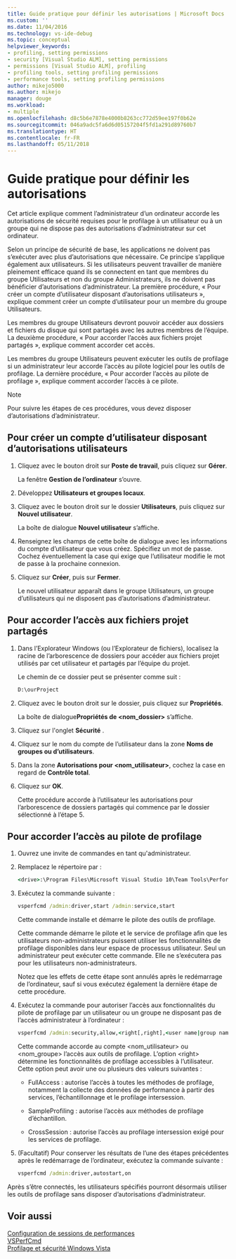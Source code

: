 ```yaml
---
title: Guide pratique pour définir les autorisations | Microsoft Docs
ms.custom: ''
ms.date: 11/04/2016
ms.technology: vs-ide-debug
ms.topic: conceptual
helpviewer_keywords:
- profiling, setting permissions
- security [Visual Studio ALM], setting permissions
- permissions [Visual Studio ALM], profiling
- profiling tools, setting profiling permissions
- performance tools, setting profiling permissions
author: mikejo5000
ms.author: mikejo
manager: douge
ms.workload:
- multiple
ms.openlocfilehash: d8c5b6e7878e4000b8263cc772d59ee197f0b62e
ms.sourcegitcommit: 046a9adc5fa6d6d05157204f5fd1a291d89760b7
ms.translationtype: HT
ms.contentlocale: fr-FR
ms.lasthandoff: 05/11/2018
---
```

# <a name="how-to-set-permissions"></a>Guide pratique pour définir les autorisations

Cet article explique comment l’administrateur d’un ordinateur accorde les autorisations de sécurité requises pour le profilage à un utilisateur ou à un groupe qui ne dispose pas des autorisations d’administrateur sur cet ordinateur.

Selon un principe de sécurité de base, les applications ne doivent pas s’exécuter avec plus d’autorisations que nécessaire. Ce principe s’applique également aux utilisateurs. Si les utilisateurs peuvent travailler de manière pleinement efficace quand ils se connectent en tant que membres du groupe Utilisateurs et non du groupe Administrateurs, ils ne doivent pas bénéficier d’autorisations d’administrateur. La première procédure, « Pour créer un compte d’utilisateur disposant d’autorisations utilisateurs », explique comment créer un compte d’utilisateur pour un membre du groupe Utilisateurs.

Les membres du groupe Utilisateurs devront pouvoir accéder aux dossiers et fichiers du disque qui sont partagés avec les autres membres de l’équipe. La deuxième procédure, « Pour accorder l’accès aux fichiers projet partagés », explique comment accorder cet accès.

Les membres du groupe Utilisateurs peuvent exécuter les outils de profilage si un administrateur leur accorde l’accès au pilote logiciel pour les outils de profilage. La dernière procédure, « Pour accorder l’accès au pilote de profilage », explique comment accorder l’accès à ce pilote.

> [!NOTE]
> Pour suivre les étapes de ces procédures, vous devez disposer d’autorisations d’administrateur.

## <a name="to-create-a-user-account-that-has-user-permissions"></a>Pour créer un compte d’utilisateur disposant d’autorisations utilisateurs

1. Cliquez avec le bouton droit sur **Poste de travail**, puis cliquez sur **Gérer**.

     La fenêtre **Gestion de l’ordinateur** s’ouvre.

2. Développez **Utilisateurs et groupes locaux**.

3. Cliquez avec le bouton droit sur le dossier **Utilisateurs**, puis cliquez sur **Nouvel utilisateur**.

     La boîte de dialogue **Nouvel utilisateur** s’affiche.

4. Renseignez les champs de cette boîte de dialogue avec les informations du compte d’utilisateur que vous créez. Spécifiez un mot de passe. Cochez éventuellement la case qui exige que l’utilisateur modifie le mot de passe à la prochaine connexion.

5. Cliquez sur **Créer**, puis sur **Fermer**.

     Le nouvel utilisateur apparaît dans le groupe Utilisateurs, un groupe d’utilisateurs qui ne disposent pas d’autorisations d’administrateur.

## <a name="to-grant-access-to-shared-project-files"></a>Pour accorder l’accès aux fichiers projet partagés

1. Dans l’Explorateur Windows (ou l’Explorateur de fichiers), localisez la racine de l’arborescence de dossiers pour accéder aux fichiers projet utilisés par cet utilisateur et partagés par l’équipe du projet.

     Le chemin de ce dossier peut se présenter comme suit :

    ```cmd
    D:\ourProject
    ```

2. Cliquez avec le bouton droit sur le dossier, puis cliquez sur **Propriétés**.

     La boîte de dialogue**Propriétés de \<nom_dossier>** s’affiche.

3. Cliquez sur l'onglet **Sécurité** .

4. Cliquez sur le nom du compte de l’utilisateur dans la zone **Noms de groupes ou d’utilisateurs**.

5. Dans la zone **Autorisations pour \<nom_utilisateur>**, cochez la case en regard de **Contrôle total**.

6. Cliquez sur **OK**.

     Cette procédure accorde à l’utilisateur les autorisations pour l’arborescence de dossiers partagés qui commence par le dossier sélectionné à l’étape 5.

## <a name="to-grant-access-to-the-profiling-driver"></a>Pour accorder l’accès au pilote de profilage

1. Ouvrez une invite de commandes en tant qu'administrateur.

2. Remplacez le répertoire par :

    ```cmd
    <drive>:\Program Files\Microsoft Visual Studio 10\Team Tools\Performance Tools
    ```

3. Exécutez la commande suivante :

    ```cmd
    vsperfcmd /admin:driver,start /admin:service,start
    ```

     Cette commande installe et démarre le pilote des outils de profilage.

     Cette commande démarre le pilote et le service de profilage afin que les utilisateurs non-administrateurs puissent utiliser les fonctionnalités de profilage disponibles dans leur espace de processus utilisateur. Seul un administrateur peut exécuter cette commande. Elle ne s’exécutera pas pour les utilisateurs non-administrateurs.

     Notez que les effets de cette étape sont annulés après le redémarrage de l’ordinateur, sauf si vous exécutez également la dernière étape de cette procédure.

4. Exécutez la commande pour autoriser l’accès aux fonctionnalités du pilote de profilage par un utilisateur ou un groupe ne disposant pas de l’accès administrateur à l’ordinateur :

    ```cmd
    vsperfcmd /admin:security,allow,<right[,right],<user name|group name>
    ```

     Cette commande accorde au compte \<nom_utilisateur> ou \<nom_groupe> l’accès aux outils de profilage. L’option \<right> détermine les fonctionnalités de profilage accessibles à l’utilisateur. Cette option peut avoir une ou plusieurs des valeurs suivantes :

    - FullAccess : autorise l’accès à toutes les méthodes de profilage, notamment la collecte des données de performance à partir des services, l’échantillonnage et le profilage intersession.

    - SampleProfiling : autorise l’accès aux méthodes de profilage d’échantillon.

    - CrossSession : autorise l’accès au profilage intersession exigé pour les services de profilage.

5. (Facultatif) Pour conserver les résultats de l’une des étapes précédentes après le redémarrage de l’ordinateur, exécutez la commande suivante :

    ```cmd
    vsperfcmd /admin:driver,autostart,on
    ```

 Après s’être connectés, les utilisateurs spécifiés pourront désormais utiliser les outils de profilage sans disposer d’autorisations d’administrateur.

## <a name="see-also"></a>Voir aussi

[Configuration de sessions de performances](../profiling/configuring-performance-sessions.md)  
[VSPerfCmd](../profiling/vsperfcmd.md)  
[Profilage et sécurité Windows Vista](../profiling/profiling-and-windows-vista-security.md)